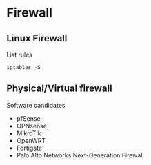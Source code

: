 # Firewall

## Linux Firewall

List rules

    iptables -S

## Physical/Virtual firewall

Software candidates
- pfSense
- OPNsense
- MikroTik
- OpenWRT
- Fortigate
- Palo Alto Networks Next-Generation Firewall